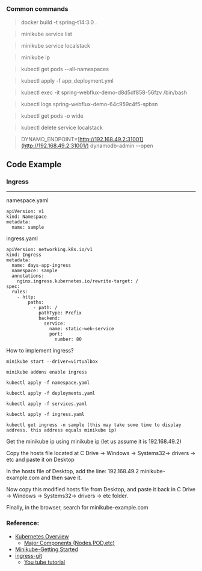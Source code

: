 ##





### Common commands

> docker build -t spring-t14:3.0 .

> minikube service list

> minikube service localstack

> minikube ip 

> kubectl get pods --all-namespaces

> kubectl apply -f app_deployment.yml

> kubectl exec -it spring-webflux-demo-d8d5df858-56fzv /bin/bash

> kubectl logs spring-webflux-demo-64c959c4f5-spbsn

> kubectl get pods -o wide

>kubectl delete service localstack 

> DYNAMO_ENDPOINT=[http://192.168.49.2:31001](http://192.168.49.2:31001/) dynamodb-admin --open

## Code Example

### Ingress
---

namespace.yaml

```
apiVersion: v1
kind: Namespace
metadata:
  name: sample
```


ingress.yaml

```
apiVersion: networking.k8s.io/v1
kind: Ingress
metadata:
  name: days-app-ingress
  namespace: sample
  annotations:
    nginx.ingress.kubernetes.io/rewrite-target: /
spec:
  rules:
    - http:
        paths:
          - path: /
            pathType: Prefix  
            backend:
              service:
                name: static-web-service
                port:
                  number: 80
```
How to implement ingress?

```
minikube start --driver=virtualbox

minikube addons enable ingress

kubectl apply -f namespace.yaml

kubectl apply -f deployments.yaml

kubectl apply -f services.yaml

kubectl apply -f ingress.yaml

kubectl get ingress -n sample (this may take some time to display address. this address equals minikube ip)
```

Get the minikube ip using minikube ip (let us assume it is 192.168.49.2)

Copy the hosts file located at C Drive -> Windows -> Systems32-> drivers -> etc and paste it on Desktop

In the hosts file of Desktop, add the line: 192.168.49.2 minikube-example.com and then save it.

Now copy this modified hosts file from Desktop, and paste it back in C Drive -> Windows -> Systems32-> drivers -> etc folder.

Finally, in the browser, search for minikube-example.com



### Reference:
- [Kubernetes Overview](https://kubernetes.io/docs/concepts/overview/)
  - [Major Components (Nodes,POD,etc)](https://kubernetes.io/docs/concepts/overview/components/)
- [Minikube-Getting Started](https://minikube.sigs.k8s.io/docs/start/)
- [ingress-git](https://github.com/cloudxlab/minikube-static-app/tree/main/k8s)
  - [You tube tutorial](https://www.youtube.com/watch?v=Gip-Q6AWpcY)   
